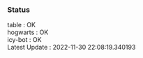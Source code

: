 ### Status


table : OK  
hogwarts : OK  
icy-bot : OK  
Latest Update : 2022-11-30 22:08:19.340193

